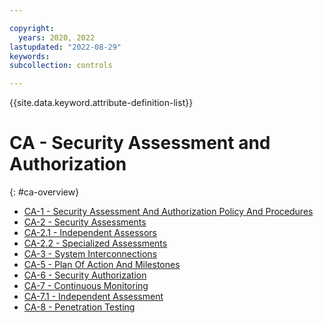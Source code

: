 ```yaml
---

copyright:
  years: 2020, 2022
lastupdated: "2022-08-29"
keywords: 
subcollection: controls

---
```




{{site.data.keyword.attribute-definition-list}}

# CA - Security Assessment and Authorization
{: #ca-overview}

- [CA-1 - Security Assessment And Authorization Policy And Procedures](/docs/controls?topic=controls-ca-1)
- [CA-2 - Security Assessments](/docs/controls?topic=controls-ca-2)
- [CA-2.1 - Independent Assessors](/docs/controls?topic=controls-ca-2.1)
- [CA-2.2 - Specialized Assessments](/docs/controls?topic=controls-ca-2.2)
- [CA-3 - System Interconnections](/docs/controls?topic=controls-ca-3)
- [CA-5 - Plan Of Action And Milestones](/docs/controls?topic=controls-ca-5)
- [CA-6 - Security Authorization](/docs/controls?topic=controls-ca-6)
- [CA-7 - Continuous Monitoring](/docs/controls?topic=controls-ca-7)
- [CA-7.1 - Independent Assessment](/docs/controls?topic=controls-ca-7.1)
- [CA-8 - Penetration Testing](/docs/controls?topic=controls-ca-8)



